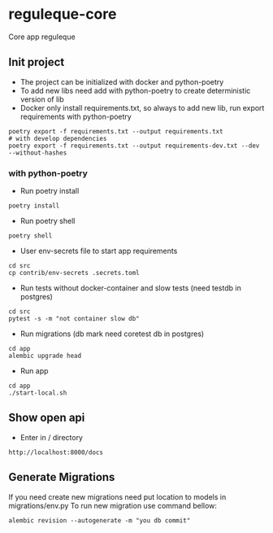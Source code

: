 # reguleque-core

Core app reguleque

## Init project
- The project can be initialized with docker and python-poetry
- To add new libs need add with python-poetry to create deterministic version of lib
- Docker only install requirements.txt, so always to add new lib, run export requirements with python-poetry
```
poetry export -f requirements.txt --output requirements.txt
# with develop dependencies
poetry export -f requirements.txt --output requirements-dev.txt --dev --without-hashes
```

### with python-poetry
- Run poetry install
```
poetry install
```
- Run poetry shell
```
poetry shell
```
- User env-secrets file to start app requirements
```
cd src
cp contrib/env-secrets .secrets.toml
```
- Run tests without docker-container and slow tests (need testdb in postgres)
```
cd src
pytest -s -m "not container slow db"
```
- Run migrations (db mark need coretest db in postgres)
```
cd app
alembic upgrade head
```
- Run app
```
cd app
./start-local.sh
```

## Show open api
- Enter in / directory
```
http://localhost:8000/docs
```

## Generate Migrations
If you need create new migrations need put location to models in migrations/env.py
To run new migration use command bellow:
```
alembic revision --autogenerate -m "you db commit"
```
